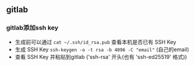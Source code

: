 ## gitlab
### gitlab添加ssh key
- 生成前可以通过 `cat ~/.ssh/id_rsa.pub` 查看本机是否已有 SSH Key
- 生成 SSH Key `ssh-keygen -o -t rsa -b 4096 -C "email"`  (自己的email)
- 查看 SSH Key 并粘贴到gitlab ('ssh-rsa' 开头(也有 'ssh-ed25519' 格式))